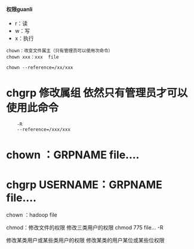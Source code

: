 
#### 权限guanli
* r：读
* w：写
* x：执行

```shell
chown：改变文件属主（只有管理员可以使用次命令）
chown xxx：xxx  file 

chown --reference=/xx/xxx
```

# chgrp     修改属组        依然只有管理员才可以使用此命令
        -R
        --reference=/xxx/xxx
        

# chown ：GRPNAME  file....

# chgrp USERNAME：GRPNAME file....

chown ：hadoop  file            

chmod：修改文件的权限
修改三类用户的权限
    chmod 775 file...
            -R
            
修改某类用户或某些类用户的权限
修改某类的用户某位或某些位权限